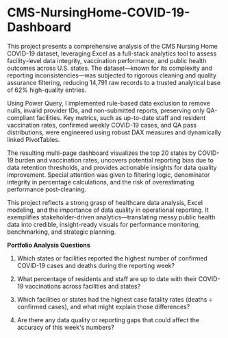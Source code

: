 # CMS-NursingHome-COVID-19-Dashboard

This project presents a comprehensive analysis of the CMS Nursing Home COVID-19 dataset, leveraging Excel as a full-stack analytics tool to assess facility-level data integrity, vaccination performance, and public health outcomes across U.S. states. The dataset—known for its complexity and reporting inconsistencies—was subjected to rigorous cleaning and quality assurance filtering, reducing 14,791 raw records to a trusted analytical base of 62% high-quality entries.

Using Power Query, I implemented rule-based data exclusion to remove nulls, invalid provider IDs, and non-submitted reports, preserving only QA-compliant facilities. 
Key metrics, such as up-to-date staff and resident vaccination rates, confirmed weekly COVID-19 cases, and QA pass distributions, were engineered using robust DAX measures and dynamically linked PivotTables.

The resulting multi-page dashboard visualizes the top 20 states by COVID-19 burden and vaccination rates, uncovers potential reporting bias due to data retention thresholds, and provides actionable insights for data quality improvement. Special attention was given to filtering logic, denominator integrity in percentage calculations, and the risk of overestimating performance post-cleaning.

This project reflects a strong grasp of healthcare data analysis, Excel modeling, and the importance of data quality in operational reporting. It exemplifies stakeholder-driven analytics—translating messy public health data into credible, insight-ready visuals for performance monitoring, benchmarking, and strategic planning.



**Portfolio Analysis Questions**

 1. Which states or facilities reported the highest number of confirmed COVID-19 cases and deaths
 during the reporting week?

 2. What percentage of residents and staff are up to date with their COVID-19 vaccinations across
 facilities and states?

 3. Which facilities or states had the highest case fatality rates (deaths ÷ confirmed cases), and what
 might explain those differences?
 
 4. Are there any data quality or reporting gaps that could affect the accuracy of this week's
 numbers?

